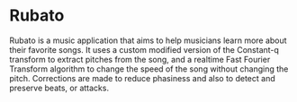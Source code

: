 Rubato
======

Rubato is a music application that aims to help musicians learn more about their favorite songs. It uses a custom modified version of the Constant-q transform to extract pitches from the song, and a realtime Fast Fourier Transform algorithm to change the speed of the song without changing the pitch.  Corrections are made to reduce phasiness and also to detect and preserve beats, or attacks.  
